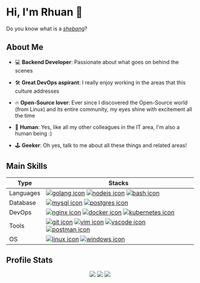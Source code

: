 # Hi, I'm Rhuan 👋

Do you know what is a [_shebang_](https://en.wikipedia.org/wiki/Shebang_(Unix))?

## About Me

- 💻 **Backend Developer**: Passionate about what goes on behind the scenes
- 🛠️ **Great DevOps aspirant**: I really enjoy working in the areas that this culture addresses
- 🔥 **Open-Source lover**: Ever since I discovered the Open-Source world (from Linux) and its entire community, my eyes shine with excitement all the time

- 🙋 **Human**: Yes, like all my other colleagues in the IT area, I'm also a human being :)
- 🕹️ **Geeker**: Oh yes, talk to me about all these things and related areas!

## Main Skills

| Type      | Stacks                                                                                                                                               |
| --------- | ---------------------------------------------------------------------------------------------------------------------------------------------------- |
| Languages | [![golang icon][go]](https://go.dev/) [![nodejs icon][nodejs]](https://nodejs.org/en) [![bash icon][bash]](https://gnu.org/software/bash/)                                                           |
| Database  | [![mysql icon][mysql]](https://mysql.com/) [![postgres icon][postgres]](https://postgresql.org/)                                                     |
| DevOps    | [![nginx icon][nginx]](https://nginx.org/en/) [![docker icon][docker]](https://docker.com/) [![kubernetes icon][kubernetes]](https://kubernetes.io/) |
| Tools     | [![git icon][git]](https://git-scm.com/) [![vim icon][vim]](https://vim.org/) [![vscode icon][vscode]](https://code.visualstudio.com/) [![postman icon][postman]](https://postman.com/) |
| OS        | [![linux icon][linux]](https://kernel.org/) [![windows icon][windows]](https://microsoft.com/en-us/windows)                                          |

## Profile Stats

<div align="center">
  <img src="https://github-readme-stats.vercel.app/api?username=rhuanpk&theme=radical&show_icons=true">
  <img src="https://github-readme-streak-stats.herokuapp.com/?user=rhuanpk&theme=radical">
  <img src="https://github-readme-activity-graph.vercel.app/graph?username=rhuanpk&bg_color=141321&color=a9fef7&title_color=fe428e&line=ba3d70&point=f8d847&area=true&radius=7&height=350">
</div>

[go]: https://skillicons.dev/icons?i=go "Golang"
[git]: https://skillicons.dev/icons?i=git "Git"
[linux]: https://skillicons.dev/icons?i=linux "Linux"
[docker]: https://skillicons.dev/icons?i=docker "Docker"
[mysql]: https://skillicons.dev/icons?i=mysql "MySQL"
[postgres]: https://skillicons.dev/icons?i=postgres "PostgreSQL"
[windows]: https://skillicons.dev/icons?i=windows "Windows"
[bash]: https://skillicons.dev/icons?i=bash "Bash"
[kubernetes]: https://skillicons.dev/icons?i=kubernetes "Kubernetes"
[nginx]: https://skillicons.dev/icons?i=nginx "Nginx"
[vscode]: https://skillicons.dev/icons?i=vscode "VSCode"
[postman]: https://skillicons.dev/icons?i=postman "Postman"
[vim]: https://skillicons.dev/icons?i=vim "Vim"
[nodejs]: https://skillicons.dev/icons?i=nodejs "NodeJS"
